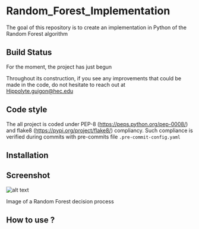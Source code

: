 # Random_Forest_Implementation
The goal of this repository is to create an implementation in Python of the Random Forest algorithm

## Build Status

For the moment, the project has just begun

Throughout its construction, if you see any improvements that could be made in the code, do not hesitate to reach out at 
Hippolyte.guigon@hec.edu

## Code style 

The all project is coded under PEP-8 (https://peps.python.org/pep-0008/) and flake8 (https://pypi.org/project/flake8/) compliancy. Such compliance is verified during commits with pre-commits file ```.pre-commit-config.yaml```

## Installation

## Screenshot 

![alt text](https://www.tibco.com/sites/tibco/files/media_entity/2021-05/random-forest-diagram.svg)

Image of a Random Forest decision process

## How to use ? 

